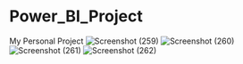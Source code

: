# Power_BI_Project 
My Personal Project 
![Screenshot (259)](https://github.com/Gautamvats/Power_BI_Project/assets/137445534/c4fb707f-f311-4fe7-b408-b217b8e792d8)
![Screenshot (260)](https://github.com/Gautamvats/Power_BI_Project/assets/137445534/938d3798-82c6-47c2-9ec7-4b0e7c5e12a6)
![Screenshot (261)](https://github.com/Gautamvats/Power_BI_Project/assets/137445534/ba366959-c288-4fe7-9734-36b0b2b953bb)
![Screenshot (262)](https://github.com/Gautamvats/Power_BI_Project/assets/137445534/0e442a4b-13f9-42c4-a28c-ada817e9bc01)
